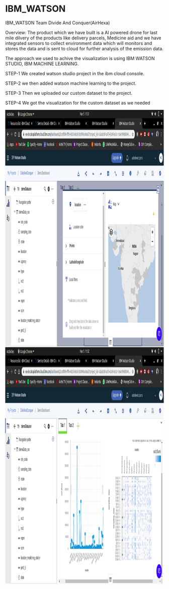 # IBM_WATSON
IBM_WATSON Team Divide And Conquer(AirHexa)

Overview:
  The product which we have built is a AI powered drone for last mile dilvery of the products like delivery parcels, Medicine aid and we have integrated sensors to collect environment data which will monitors and stores the data and is sent to cloud for further analysis of the emission data.
  
  The approach we used to achive the visualization is using IBM WATSON STUDIO, IBM MACHINE LEARNING.
  
  STEP-1
    We created watson studio project in the ibm cloud console. 
    
  STEP-2
    we then added watson machine learning to the project.
    
  STEP-3
   Then we uploaded our custom dataset to the project.
    
  STEP-4
    We got the visualization for the custom dataset as we needed
    
   <p align="center">
  <img src="/Screenshot from 2020-03-05 11-51-54.png" width="750" height="750" title="Line Graph and Confusion Matrix">
  <img src="/Screenshot from 2020-03-05 11-52-09.png" width="750" height="750" title="hover text">
  
  </p>
   
  
